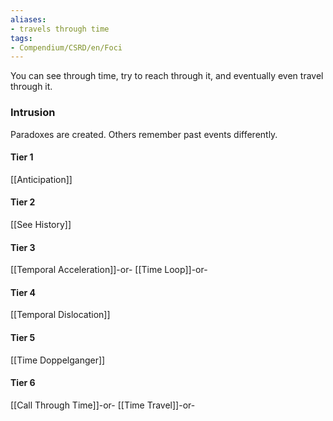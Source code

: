 ```yaml
---
aliases:
- travels through time
tags:
- Compendium/CSRD/en/Foci
---
```


You can see through time, try to reach through it, and eventually even travel through it.
 ### Intrusion
Paradoxes are created. Others remember past events differently.

#### Tier 1
[[Anticipation]]
#### Tier 2
[[See History]]
#### Tier 3
[[Temporal Acceleration]]-or-
[[Time Loop]]-or-
#### Tier 4
[[Temporal Dislocation]]
#### Tier 5
[[Time Doppelganger]]
#### Tier 6
[[Call Through Time]]-or-
[[Time Travel]]-or-
